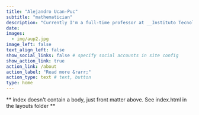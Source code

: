 ```yaml
---
title: "Alejandro Ucan-Puc"
subtitle: "mathematician"
description: "Currently I'm a full-time professor at __Instituto Tecnológico y de Estudios Superiores de Monterrey__ _(Campus Monterrey)_, Office __A7-222__."
date:
images:
  - img/aup2.jpg
image_left: false
text_align_left: false
show_social_links: false # specify social accounts in site config
show_action_link: true
action_link: /about
action_label: "Read more &rarr;"
action_type: text # text, button
type: home
---
```


** index doesn't contain a body, just front matter above.
See index.html in the layouts folder **
